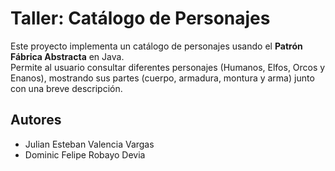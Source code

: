 # Taller: Catálogo de Personajes

Este proyecto implementa un catálogo de personajes usando el **Patrón Fábrica Abstracta** en Java.  
Permite al usuario consultar diferentes personajes (Humanos, Elfos, Orcos y Enanos), mostrando sus partes (cuerpo, armadura, montura y arma) junto con una breve descripción.

## Autores
- Julian Esteban Valencia Vargas  
- Dominic Felipe Robayo Devia
